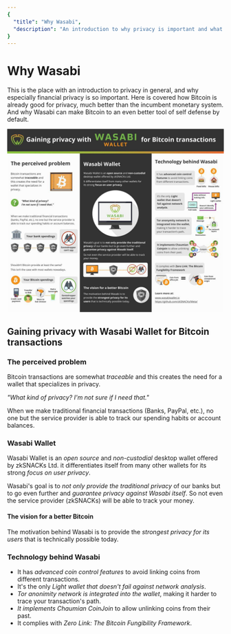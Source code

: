 ```yaml
---
{
  "title": "Why Wasabi",
  "description": "An introduction to why privacy is important and what problems Wasabi solves. This is the Wasabi documentation, an archive of knowledge about the open-source, non-custodial and privacy-focused Bitcoin wallet for desktop."
}
---
```


# Why Wasabi

This is the place with an introduction to privacy in general, and why especially financial privacy is so important.
Here is covered how Bitcoin is already good for privacy, much better than the incumbent monetary system.
And why Wasabi can make Bitcoin to an even better tool of self defense by default.

![](/InfographicWhyWasabi.png)

## Gaining privacy with Wasabi Wallet for Bitcoin transactions

### The perceived problem

Bitcoin transactions are somewhat *traceable* and this creates the need for a wallet that specializes in privacy.

*_"What kind of privacy? I'm not sure if I need that."_*

When we make traditional financial transactions (Banks, PayPal, etc.), no one but the service provider is able to track our spending habits or account balances.

### Wasabi Wallet

Wasabi Wallet is an *open source* and *non-custodial* desktop wallet offered by zkSNACKs Ltd.
it differentiates itself from many other wallets for its strong *focus on user privacy*.

Wasabi's goal is to *not only provide the traditional privacy* of our banks but to go even further and *guarantee privacy against Wasabi itself*.
So not even the service provider (zkSNACKs) will be able to track your money.

#### The vision for a better Bitcoin

The motivation behind Wasabi is to provide the *strongest privacy for its users* that is technically possible today.

### Technology behind Wasabi

- It has *advanced coin control features* to avoid linking coins from different transactions.
- It's the only *Light wallet that doesn't fail against network analysis*.
- *Tor anonimity network is integrated into the wallet*, making it harder to trace your transaction's path.
- *It implements Chaumian CoinJoin* to allow unlinking coins from their past.
- It complies with *Zero Link: The Bitcoin Fungibility Framework*.
